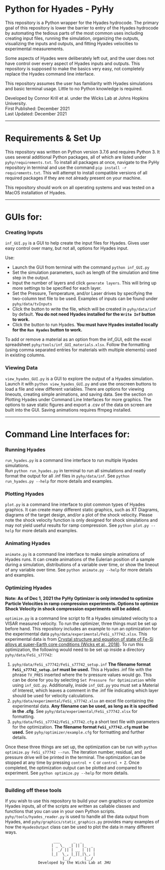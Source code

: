 # Python for Hyades - PyHy 
This repository is a Python wrapper for the Hyades hydrocode.
The primary goal of this repository is lower the barrier to entry of the Hyades hydrocode by 
automating the tedious parts of the most common uses including creating input files, running the simulation,
organizing the outputs, visualizing the inputs and outputs, and fitting Hyades velocities to experimental measurements.
  
Some aspects of Hyades were deliberately left out, and the user does not have control over every aspect of Hyades inputs and outputs.
This repository is supposed to make the basics very easy, not completely replace the Hyades command line interface.

This repository assumes the user has familiarity with Hyades simulations and basic terminal usage.
Little to no Python knowledge is required.

Developed by Connor Krill et al. under the Wicks Lab at Johns Hopkins University.  
First Published: December 2021  
Last Updated: December 2021

___
# Requirements & Set Up
This repository was written on Python version 3.7.6 and requires Python 3. It uses several additional Python packages,
all of which are listed under `pyhy/requirements.txt`.
To install all packages at once, navigate to the PyHy repository in terminal and use the command 
`pip install -r requirements.txt`. This will attempt to install compatible versions of all required packages if they are not 
already present on your machine.

This repository should work on all operating systems and was tested on a MacOS installation of Hyades.

___
# GUIs for:

### Creating Inputs
`inf_GUI.py` is a GUI to help create the input files for Hyades.
Gives user easy control over many, but not all, options for Hyades input.
 
Use:
* Launch the GUI from terminal with the command `python inf_GUI.py`
* Set the simulation parameters, such as length of the simulation and time step in the output.
* Input the number of layers and click `generate layers`.
This will bring up more settings to be specified for each layer.  
* Set the Pressure, Temperature, and/or Laser drives by specifying the two-column text file to be used.
Examples of inputs can be found under `pyhy/data/tvInputs`
* Click the button to write the file, which will be created in `pyhy/data/inf` by default.
**You do not need Hyades installed for the `Write Inf` button to work.**
* Click the button to run Hyades. **You must have Hyades installed locally for the `Run Hyades` button to work.**

To add or remove a material as an option from the inf_GUI, edit the excel spreadsheet `pyhy/tools/inf_GUI_materials.xlsx`.
Follow the formatting (using comma separated entries for materials with multiple elements) used in existing columns.

### Viewing Data  
`view_hyades_GUI.py` is a GUI to explore the output of a Hyades simulation. Launch it with `python view_hyades_GUI.py`
and use the onscreen buttons to load a file and view different variables.
There are options for viewing lineouts, creating simple animations, and saving data. See the section on Plotting Hyades under Command Line Interfaces for more graphics.
The options to save static figures and export a .csv of the data on screen are built into the GUI.
Saving animations requires ffmpeg installed.

---
# Command Line Interfaces for:

### Running Hyades
`run_hyades.py` is a command line interface to run multiple Hyades simulations.  
Run `python run_hyades.py` in terminal to run all simulations 
and neatly format the output for all .inf files in `pyhy/data/inf`.
See `python run_hyades.py --help` for more details and examples.

### Plotting Hyades
`plot.py` is a command line interface to plot common types of Hyades graphics.
It can create many different static graphics, such as XT Diagrams, diagrams of the target design, 
and/or a plot of the shock velocity.
Please note the shock velocity function is only designed for shock simulations 
and may not yield useful results for ramp compression.
See `python plot.py --help` for more details and examples.

### Animating Hyades
`animate.py` is a command line interface to make simple animations of Hyades runs.
It can create animations of the Eulerian position of a sample during a simulation, distributions of a variable over time,
or show the lineout of any variable over time. See `python animate.py --help` for more details and examples.

### Optimizing Hyades

**Note: As of Dec 1, 2021 the PyHy Optimizer is only intended to optimize Particle Velocities in ramp compression experiments.
Options to optimize Shock Velocity in shock compression experiments will be added.**

`optimize.py` is a command line script to fit a Hyades simulated velocity to a VISAR measured velocity.
To run the optimizer, three things must be set up before hand. This repository includes an example to run an optimization
for the experimental data `pyhy/data/experimental/FeSi_s77742.xlsx`. 
This experimental data is from [Crystal structure and equation of state of Fe-Si alloys 
at super-Earth core conditions (Wicks et al., 2018)](https://www.osti.gov/pages/biblio/1634289). 
To run this optimization, the following would need to be set up inside a directory `pyhy/data/FeSi_s77742`:
1. `pyhy/data/FeSi_s77742/FeSi_s77742_setup.inf` **The filename format `FeSi_s77742_setup.inf` must be used.** 
This a Hyades .inf file with the phrase `TV_PRES` inserted where the tv pressure values would go. 
This can be done for you by selecting `Set Pressure for Optimization` while using `inf_GUI.py`. 
Additionally, inside `inf_GUI.py` you must set a Material of Interest, 
which leaves a comment in the .inf file indicating which layer should be used for velocity calculations.
2. `pyhy/data/experimental/FeSi_s77742.xlsx` an excel file containing the experimental data. 
**Any filename can be used, as long as it is specified in the .cfg**. 
See `pyhy/data/experimental/FeSi_s77742.xlsx` for formatting.
3. `pyhy/data/FeSi_s77742/FeSi_s77742.cfg` a short text file with parameters for the optimization. 
**The filename format `FeSi_s77742.cfg` must be used.** See `pyhy/optimizer/example.cfg` for formatting and further details.

Once these three things are set up, the optimization can be run with `python optimize.py FeSi_s77742 --run`.
The iteration number, residual, and pressure drive will be printed in the terminal.
The optimization can be stopped at any time by pressing `control + C` or `control + Z`.
Once completed, the optimization output can be plotted and compared to experiment.
See `python optimize.py --help` for more details.

---
### Building off these tools
If you wish to use this repository to build your own graphics or customize Hyades inputs, all of the scripts are written
as callable classes and functions that you can use in your own Python scripts. `pyhy/tools/hyades_reader.py` is used to 
handle all the data output from Hyades, and `pyhy/graphics/static_graphics.py` provides many examples of how the 
`HyadesOutput` class can be used to plot the data in many different ways.

```
                      ___      _  _      
                     | _ \_  _| || |_  _ 
                     |  _/ || | __ | || |
                     |_|  \_, |_||_|\_, |
                          |__/      |__/ 
               Developed by the Wicks Lab at JHU
```
